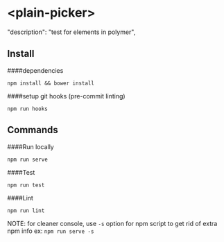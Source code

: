 # \<plain-picker\>

  "description": "test for elements in polymer",
    
## Install
####dependencies
```
npm install && bower install
```

####setup git hooks 
(pre-commit linting)
```
npm run hooks
```

## Commands
####Run locally
```
npm run serve
```

####Test
```
npm run test
```

####Lint
```
npm run lint
```

NOTE:
for cleaner console, use `-s` option for npm script to get rid of extra npm info 
ex: `npm run serve -s`

